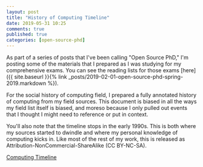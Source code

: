```yaml
---
layout: post
title: "History of Computing Timeline"
date: 2019-05-31 10:25
comments: true
published: true
categories: [open-source-phd]
---
```


As part of a series of posts that I've been calling "Open Source PhD," I'm posting some of the materials that I prepared as I was studying for my comprehensive exams. You can see the reading lists for those exams [here]({{ site.baseurl }}{% link _posts/2019-02-01-open-source-phd-spring-2019.markdown  %}).

For the social history of computing field, I prepared a fully annotated history of computing from my field sources.  This document is biased in all the ways my field list itself is biased, and moreso because I only pulled out events that I thought I might need to reference or put in context.

You'll also note that the timeline stops in the early 1990s.  This is both where my sources started to dwindle and where my personal knowledge of computing kicks in.  Like most of the rest of my work, this is released as Attribution-NonCommercial-ShareAlike (CC BY-NC-SA).  

[Computing Timeline](https://github.com/drnikki/drnikki.github.io/raw/master/_assets/Stevens-computing-timeline.pdf)  
